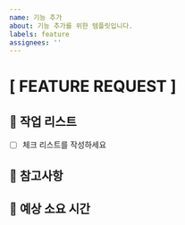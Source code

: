 ```yaml
---
name: 기능 추가
about: 기능 추가를 위한 템플릿입니다.
labels: feature
assignees: ''
---
```


# [ FEATURE REQUEST ]

## 📑 작업 리스트

- [ ] 체크 리스트를 작성하세요

## 📑 참고사항

## 📑 예상 소요 시간
